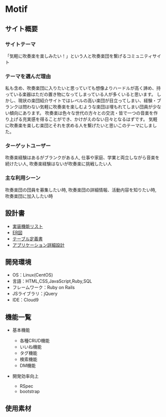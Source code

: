 # Motif

## サイト概要
### サイトテーマ
「気軽に吹奏楽を楽しみたい！」という人と吹奏楽団を繋げるコミュニティサイト

### テーマを選んだ理由
私も含め、吹奏楽団に入りたいと思っていても想像よりハードルが高く諦め、持っている楽器はただの置き物になってしまっている人が多くいると思います。
しかし、現状の楽団紹介サイトではレベルの高い楽団が目立ってしまい、経験・ブランクは問わない気軽に吹奏楽を楽しむような楽団は埋もれてしまい団員が少ない傾向にあります。
吹奏楽は色々な世代の方々との交流・皆で一つの音楽を作り上げる充実感を得ることができ、かけがえのない日々となるはずです。
気軽に吹奏楽を楽しむ楽団とそれを求める人を繋げたいと思いこのテーマにしました。


### ターゲットユーザー
吹奏楽経験はあるがブランクがある人, 仕事や家庭、学業と両立しながら音楽を続けたい人, 吹奏楽経験はないが吹奏楽に挑戦したい人

### 主な利用シーン
吹奏楽団の団員を募集したい時, 吹奏楽団の詳細情報、活動内容を知りたい時, 吹奏楽団に加入したい時

## 設計書
* [実装機能リスト](https://docs.google.com/spreadsheets/d/1YAH_80EUZsWAXSVEm7rtB3Sma8wIopxUBXCJJtmm3HY/edit#gid=885378170)
* [ER図](https://app.diagrams.net/#G16opNgcvgaY9UDQQ8FgwpZeL8mwJPl8SJ)
* [テーブル定義書](https://docs.google.com/spreadsheets/d/1nDoXTThFz974PyZmRG5ikEvBz_R3cN-x850YFPxO_o8/edit#gid=1186184812)
* [アプリケーション詳細設計](https://docs.google.com/spreadsheets/d/1CsCPjXOjxOvr_0G50RrDxFicw8YNdT-IHDbScUi2r2M/edit#gid=1728893629)

## 開発環境
- OS：Linux(CentOS)
- 言語：HTML,CSS,JavaScript,Ruby,SQL
- フレームワーク：Ruby on Rails
- JSライブラリ：jQuery
- IDE：Cloud9

## 機能一覧

- 基本機能
  - 各種CRUD機能
  - いいね機能
  - タグ機能
  - 検索機能
  - DM機能

- 開発効率向上
  - RSpec
  - bootstrap

## 使用素材
